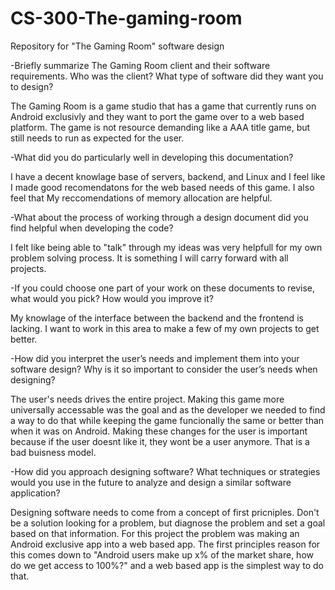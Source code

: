 # CS-300-The-gaming-room
Repository for "The Gaming Room" software design

-Briefly summarize The Gaming Room client and their software requirements. Who was the client? What type of software did they want you to design?

  The Gaming Room is a game studio that has a game that currently runs on Android exclusivly and they want to port the game over to a web based platform. The game is not resource demanding like a AAA title game, but still needs to run as expected for the user. 
  
-What did you do particularly well in developing this documentation?

  I have a decent knowlage base of servers, backend, and Linux and I feel like I made good recomendatons for the web based needs of this game. I also feel that My reccomendations of memory allocation are helpful. 
  
-What about the process of working through a design document did you find helpful when developing the code?

  I felt like being able to "talk" through my ideas was very helpfull for my own problem solving process. It is something I will carry forward with all projects.
  
-If you could choose one part of your work on these documents to revise, what would you pick? How would you improve it?

  My knowlage of the interface between the backend and the frontend is lacking. I want to work in this area to make a few of my own projects to get better.
  
-How did you interpret the user’s needs and implement them into your software design? Why is it so important to consider the user’s needs when designing?

  The user's needs drives the entire project. Making this game more universally accessable was the goal and as the developer we needed to find a way to do that while keeping the game funcionally the same or better than when it was on Android. Making these changes for the user is important because if the user doesnt like it, they wont be a user anymore. That is a bad buisness model. 
  
-How did you approach designing software? What techniques or strategies would you use in the future to analyze and design a similar software application?

  Designing software needs to come from a concept of first pricniples. Don't be a solution looking for a problem, but diagnose the problem and set a goal based on that information. For this project the problem was making an Android exclusive app into a web based app. The first principles reason for this comes down to "Android users make up x% of the market share, how do we get access to 100%?" and a web based app is the simplest way to do that.
